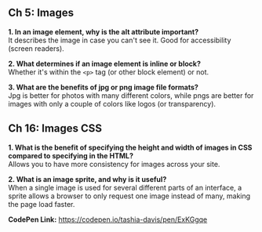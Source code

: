 ## Ch 5: Images

**1. In an image element, why is the alt attribute important?**  
It describes the image in case you can't see it. Good for accessibility (screen readers).  

**2. What determines if an image element is inline or block?**  
Whether it's within the `<p>` tag (or other block element) or not.  

**3. What are the benefits of jpg or png image file formats?**  
Jpg is better for photos with many different colors, while pngs are better for images with only a couple of colors like logos (or transparency).  

## Ch 16: Images CSS

**1. What is the benefit of specifying the height and width of images in CSS compared to specifying in the HTML?**  
Allows you to have more consistency for images across your site.  

**2. What is an image sprite, and why is it useful?**  
When a single image is used for several different parts of an interface, a sprite allows a browser to only request one image instead of many, making the page load faster.      

**CodePen Link:** https://codepen.io/tashia-davis/pen/ExKGgqe
